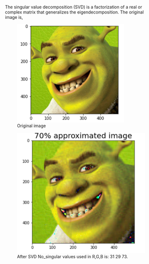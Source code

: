 

<p align="justify">


The singular value decomposition (SVD) is a factorization of a real or complex matrix that generalizes the eigendecomposition.
The original image is,

<figure>
	<img src='SVD_originl.png'>
	<figcaption>Original image</figcaption>
</figure>

<figure>
	<img src='SVD_70.png'>
	<figcaption>After SVD No_singular values used in R,G,B is: 31 29 73.</figcaption>
</figure>



</p>
